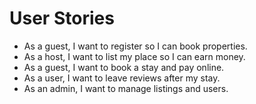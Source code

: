 # User Stories

- As a guest, I want to register so I can book properties.
- As a host, I want to list my place so I can earn money.
- As a guest, I want to book a stay and pay online.
- As a user, I want to leave reviews after my stay.
- As an admin, I want to manage listings and users.
